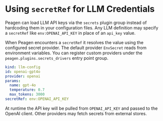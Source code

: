 # Using `secretRef` for LLM Credentials

Peagen can load LLM API keys via the `secrets` plugin group instead of
hardcoding them in your configuration files. Any LLM definition may specify a
`secretRef` like `env:OPENAI_API_KEY` in place of an `api_key` value.

When Peagen encounters a `secretRef` it resolves the value using the configured
secret provider. The default provider `EnvSecret` reads from environment
variables. You can register custom providers under the
`peagen.plugins.secrets_drivers` entry point group.

```yaml
kind: llm-config
id: openai-gpt4o
provider: openai
params:
  name: gpt-4o
  temperature: 0.7
  max_tokens: 3000
secretRef: env:OPENAI_API_KEY
```

At runtime the API key will be pulled from `OPENAI_API_KEY` and passed to the
OpenAI client. Other providers may fetch secrets from external stores.
